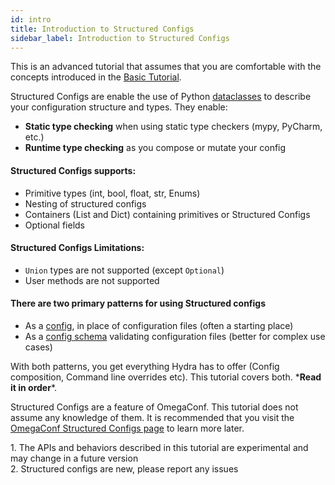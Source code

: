```yaml
---
id: intro
title: Introduction to Structured Configs
sidebar_label: Introduction to Structured Configs
---
```

This is an advanced tutorial that assumes that you are comfortable with the concepts introduced in the [Basic Tutorial](/tutorials/basic/1_simple_cli_app.md).

Structured Configs are enable the use of Python [dataclasses](https://docs.python.org/3.7/library/dataclasses.html) to 
describe your configuration structure and types. They enable:

* **Static type checking** when using static type checkers (mypy, PyCharm, etc.)
* **Runtime type checking** as you compose or mutate your config 

#### Structured Configs supports:
- Primitive types (int, bool, float, str, Enums) 
- Nesting of structured configs
- Containers (List and Dict) containing primitives or Structured Configs
- Optional fields

#### Structured Configs Limitations:
- `Union` types are not supported (except `Optional`)
- User methods are not supported

#### There are two primary patterns for using Structured configs

- As a [config](/tutorials/structured_config/2_minimal_example.md), in place of configuration files (often a starting place)
- As a [config schema](/tutorials/structured_config/6_schema.md) validating configuration files (better for complex use cases)

With both patterns, you get everything Hydra has to offer (Config composition, Command line overrides etc).
This tutorial covers both. \***Read it in order**\*.

Structured Configs are a feature of OmegaConf. This tutorial does not assume any knowledge of them.
It is recommended that you visit the <a class="external" href="https://omegaconf.readthedocs.io/en/latest/structured_config.html" target="_blank">OmegaConf Structured Configs page</a> to learn more later.

<div class="alert alert--info" role="alert">
1. The APIs and behaviors described in this tutorial are experimental and may change in a future version<br/> 
2. Structured configs are new, please report any issues<br/>
</div>
<br/>
